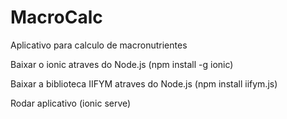 # MacroCalc
Aplicativo para calculo de macronutrientes

Baixar o ionic atraves do Node.js (npm install -g ionic)

Baixar a biblioteca IIFYM atraves do Node.js (npm install iifym.js)

Rodar aplicativo (ionic serve)
